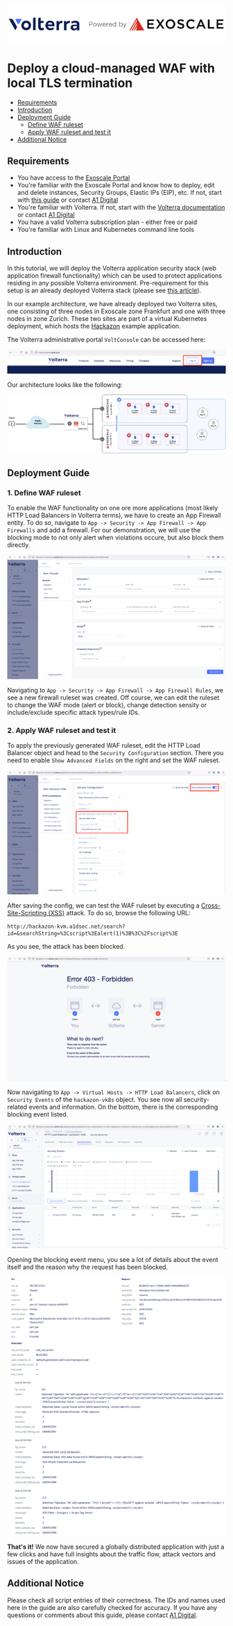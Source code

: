 ![Volterra - powered by Exoscale](img/volterra-powered-by-exoscale.png)

# Deploy a cloud-managed WAF with local TLS termination

* [Requirements](#requirements)
* [Introduction](#introduction)
* [Deployment Guide](#deployment-guide)
	- [Define WAF ruleset](#1-define-waf-ruleset)
	- [Apply WAF ruleset and test it](#2-apply-waf-ruleset-and-test-it)
* [Additional Notice](#additional-notice)

## Requirements

* You have access to the [Exoscale Portal](https://portal.exoscale.com)
* You're familiar with the Exoscale Portal and know how to deploy, edit and delete instances, Security Groups, Elastic IPs (EIP), etc. If not, start with [this guide](https://community.exoscale.com/documentation/compute/quick-start/) or contact [A1 Digital](mailto:vendors.security@a1.digital)
* You're familiar with Volterra. If not, start with the [Volterra documentation](https://www.volterra.io/docs) or contact [A1 Digital](mailto:vendors.security@a1.digital)
* You have a valid Volterra subscription plan - either free or paid
* You're familiar with Linux and Kubernetes command line tools

## Introduction

In this tutorial, we will deploy the Volterra application security stack (web application firewall functionality) which can be used to protect applications residing in any possible Volterra environment. Pre-requirement for this setup is an already deployed Volterra stack (please see [this article](volterra-site-kvm.md)). 

In our example architecture, we have already deployed two Volterra sites, one consisting of three nodes in Exoscale zone Frankfurt and one with three nodes in zone Zurich. These two sites are part of a virtual Kubernetes deployment, which hosts the [Hackazon](https://github.com/rapid7/hackazon) example application. 

The Volterra administrative portal ```VoltConsole``` can be accessed here: 

![001](img/001.png)

Our architecture looks like the following:

![Architecture](img/arch002.png)

## Deployment Guide

### 1. Define WAF ruleset

To enable the WAF functionality on one ore more applications (most likely HTTP Load Balancers in Volterra terms), we have to create an App Firewall entity. To do so, navigate to ```App -> Security -> App Firewall -> App Firewalls``` and add a firewall. For our demonstration, we will use the blocking mode to not only alert when violations occure, but also block them directly. 

![301](img/301.png)

Navigating to ```App -> Security -> App Firewall -> App Firewall Rules```, we see a new firewall ruleset was created. Off course, we can edit the ruleset to change the WAF mode (alert or block), change detection sensity or include/exclude specific attack types/rule IDs. 

### 2. Apply WAF ruleset and test it

To apply the previously generated WAF ruleset, edit the HTTP Load Balancer object and head to the ```Security Configuration``` section. There you need to enable ```Show Advanced Fields``` on the right and set the WAF ruleset.

![302](img/302.png)

After saving the config, we can test the WAF ruleset by executing a [Cross-Site-Scripting (XSS)](https://en.wikipedia.org/wiki/Cross-site_scripting) attack. To do so, browse the following URL:

```
http://hackazon-kvm.a1dsec.net/search?id=&searchString=%3Cscript%3Ealert(1)%3B%3C%2Fscript%3E
```

As you see, the attack has been blocked. 

![303](img/303.png)

Now navigating to ```App -> Virtual Hosts -> HTTP Load Balancers```, click on ```Security Events``` of the ```hackazon-vk8s``` object. You see now all security-related events and information. On the bottom, there is the corresponding blocking event listed.

![304](img/304.png)

Opening the blocking event menu, you see a lot of details about the event itself and the reason why the request has been blocked. 

![305](img/305.png)

**That's it!** We now have secured a globally distributed application with just a few clicks and have full insights about the traffic flow, attack vectors and issues of the application. 


## Additional Notice

Please check all script entries of their correctness. The IDs and names used here in the guide are also carefully checked for accuracy. If you have any questions or comments about this guide, please contact [A1 Digital](mailto:vendors.security@a1.digital).